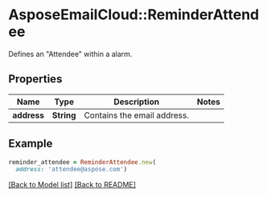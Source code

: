 # AsposeEmailCloud::ReminderAttendee

Defines an \"Attendee\" within a alarm.

## Properties
Name | Type | Description | Notes
---- | ---- | ----------- | -----
**address** |**String** | Contains the email address. | 


## Example
```ruby
reminder_attendee = ReminderAttendee.new(
  address: 'attendee@aspose.com')
```


[[Back to Model list]](Models.md) [[Back to README]](README.md)
